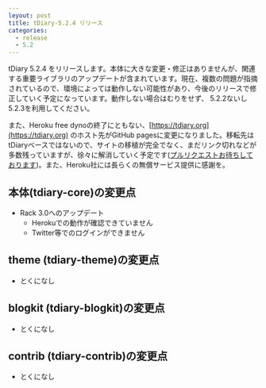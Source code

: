 ```yaml
---
leyout: post
title: tDiary-5.2.4 リリース
categories:
  - release
  - 5.2
---
```


tDiary 5.2.4 をリリースします。本体に大きな変更・修正はありませんが、関連する重要ライブラリのアップデートが含まれています。現在、複数の問題が指摘されているので、環境によっては動作しない可能性があり、今後のリリースで修正していく予定になっています。動作しない場合はむりをせず、 5.2.2ないし5.2.3を利用してください。

また、Heroku free dynoの終了にともない、[https://tdiary.org](https://tdiary.org) のホスト先がGitHub pagesに変更になりました。移転先はtDiaryベースではないので、サイトの移植が完全でなく、まだリンク切れなどが多数残っていますが、徐々に解消していく予定です([プルリクエストお待ちしております](https://github.com/tdiary/tdiary.github.io))。また、Heroku社には長らくの無償サービス提供に感謝を。

## 本体(tdiary-core)の変更点
* Rack 3.0へのアップデート
  * Herokuでの動作が確認できていません
  * Twitter等でのログインができません

## theme (tdiary-theme)の変更点
* とくになし

## blogkit (tdiary-blogkit)の変更点
* とくになし

## contrib (tdiary-contrib)の変更点
* とくになし
